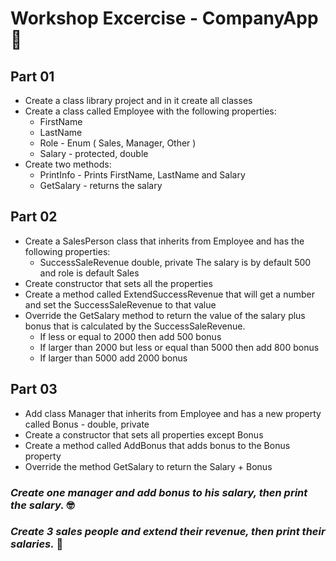
# **Workshop Excercise** - CompanyApp 👀

## Part 01

- Create a class library project and in it create all classes
- Create a class called Employee with the following properties:
	- FirstName
 	- LastName
  	- Role - Enum ( Sales, Manager, Other )
	- Salary - protected, double
- Create two methods:
	- PrintInfo - Prints FirstName, LastName and Salary
	- GetSalary - returns the salary

## Part 02

- Create a SalesPerson class that inherits from Employee and has the following properties:
	- SuccessSaleRevenue double, private
The salary is by default 500 and role is default Sales
- Create constructor that sets all the properties
- Create a method called ExtendSuccessRevenue that will get a number and set the SuccessSaleRevenue to that value
- Override the GetSalary method to return the value of the salary plus bonus that is calculated by the SuccessSaleRevenue. 
	- If less or equal to 2000 then add 500 bonus
	- If larger than 2000 but less or equal than 5000 then add 800 bonus
	- If larger than 5000 add 2000 bonus

## Part 03

- Add class Manager that inherits from Employee and has a new property called Bonus - double, private
- Create a constructor that sets all properties except Bonus
- Create a method called AddBonus that adds bonus to the Bonus property
- Override the method GetSalary to return the Salary + Bonus

### *Create one manager and add bonus to his salary, then print the salary.* 🤓
### *Create 3 sales people and extend their revenue, then print their salaries.* 🤯
